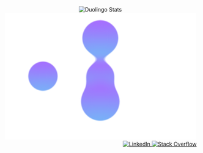 <div align="center">
  <img src="https://duolingo-stats-card.vercel.app/api?username=BrayanCarowi&theme=github-dark&sort=xp" alt="Duolingo Stats"/>
</div>

<div align="center">
  <img src="https://github.com/BrayanCaro/BrayanCaro/blob/main/goo.svg" alt="Blob animation" width="500">
</div>

<div align="right">
  <a href="https://www.linkedin.com/in/brayan-mart%C3%ADnez-santana-0845b0212/">
    <img alt="LinkedIn" src="https://img.shields.io/badge/linkedin-0077B5?&style=for-the-badge&logo=linkedin&logoColor=white&logoWidth=20"/>
  </a>
  <a href="https://es.stackoverflow.com/users/101864/brayan-mart%c3%adnez-santana">
    <img alt="Stack Overflow" src="https://img.shields.io/badge/-Stack%20overflow-FE7A16?style=for-the-badge&logo=stack-overflow&logoColor=white&logoWidth=20"/>
  </a>
</div>
